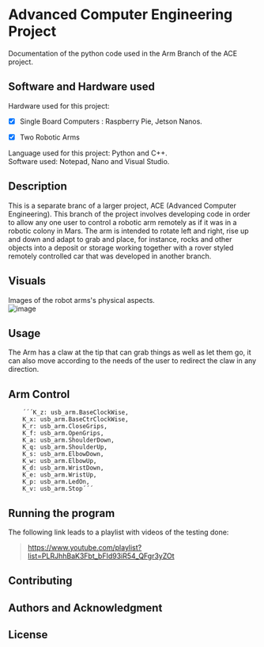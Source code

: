 # Advanced Computer Engineering Project
Documentation of the python code used in the Arm Branch of the ACE project.

## Software and Hardware used
Hardware used for this project: 
 - [x] Single Board Computers : Raspberry Pie, Jetson Nanos.
 - [x] Two Robotic Arms


 Language used for this project: Python and C++.  
 Software used: Notepad, Nano and Visual Studio.
 
## Description
This is a separate branc of a larger project, ACE (Advanced Computer Engineering). This branch of the project involves developing code in order to allow any one user to control a robotic arm remotely as if it was in a robotic colony in Mars. The arm is intended to rotate left and right, rise up and down and adapt to grab and place, for instance, rocks and other objects into a deposit or storage working together with a rover styled remotely controlled car that was developed in another branch. 

## Visuals
Images of the robot arms's physical aspects.  
![image](https://user-images.githubusercontent.com/75034234/112049476-972a4200-8b47-11eb-8432-dd973a52a212.png)

## Usage
The Arm has a claw at the tip that can grab things as well as let them go, it can also move according to the needs of the user to redirect the claw in any direction.  
  
## Arm Control
        ´´´K_z: usb_arm.BaseClockWise, 
        K_x: usb_arm.BaseCtrClockWise,
        K_r: usb_arm.CloseGrips,
        K_f: usb_arm.OpenGrips,
        K_a: usb_arm.ShoulderDown,
        K_q: usb_arm.ShoulderUp,
        K_s: usb_arm.ElbowDown,
        K_w: usb_arm.ElbowUp,
        K_d: usb_arm.WristDown,
        K_e: usb_arm.WristUp,
        K_p: usb_arm.LedOn,
        K_v: usb_arm.Stop´´´ 
        
## Running the program
The following link leads to a playlist with videos of the testing done:
> https://www.youtube.com/playlist?list=PLRJhhBaK3Fbt_bFId93iR54_QFgr3yZOt

## Contributing

## Authors and Acknowledgment

## License
